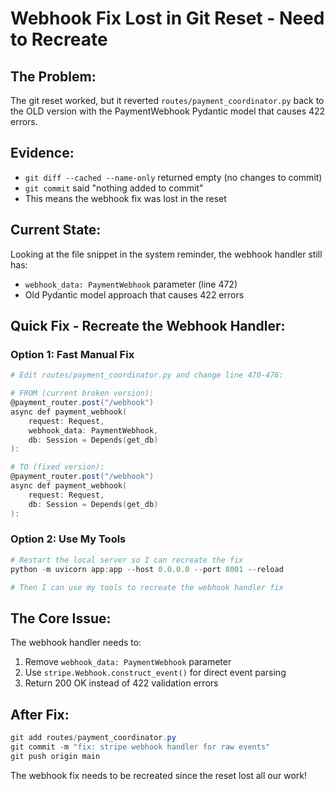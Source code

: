 # Webhook Fix Lost in Git Reset - Need to Recreate

## The Problem:
The git reset worked, but it reverted `routes/payment_coordinator.py` back to the OLD version with the PaymentWebhook Pydantic model that causes 422 errors.

## Evidence:
- `git diff --cached --name-only` returned empty (no changes to commit)
- `git commit` said "nothing added to commit" 
- This means the webhook fix was lost in the reset

## Current State:
Looking at the file snippet in the system reminder, the webhook handler still has:
- `webhook_data: PaymentWebhook` parameter (line 472)
- Old Pydantic model approach that causes 422 errors

## Quick Fix - Recreate the Webhook Handler:

### Option 1: Fast Manual Fix
```powershell
# Edit routes/payment_coordinator.py and change line 470-476:

# FROM (current broken version):
@payment_router.post("/webhook")
async def payment_webhook(
    request: Request,
    webhook_data: PaymentWebhook,
    db: Session = Depends(get_db)
):

# TO (fixed version):
@payment_router.post("/webhook") 
async def payment_webhook(
    request: Request,
    db: Session = Depends(get_db)
):
```

### Option 2: Use My Tools
```powershell
# Restart the local server so I can recreate the fix
python -m uvicorn app:app --host 0.0.0.0 --port 8001 --reload

# Then I can use my tools to recreate the webhook handler fix
```

## The Core Issue:
The webhook handler needs to:
1. Remove `webhook_data: PaymentWebhook` parameter
2. Use `stripe.Webhook.construct_event()` for direct event parsing
3. Return 200 OK instead of 422 validation errors

## After Fix:
```powershell
git add routes/payment_coordinator.py
git commit -m "fix: stripe webhook handler for raw events"
git push origin main
```

The webhook fix needs to be recreated since the reset lost all our work!